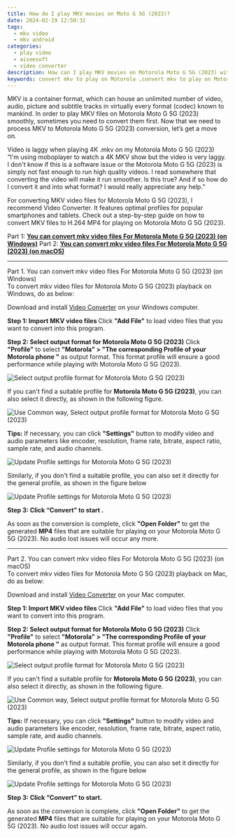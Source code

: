 ```yaml
---
title: How do I play MKV movies on Moto G 5G (2023)?
date: 2024-02-19 12:50:32
tags: 
  - mkv video
  - mkv android
categories: 
  - play video
  - aiseesoft
  - video converter
description: How can I play MKV movies on Motorola Moto G 5G (2023) without lagging or stuttering issues? This article guides you through the process of converting MKV video files to H.264 MP4 for viewing on Motorola Moto G 5G (2023) smoothly. 
keywords: convert mkv to play on Motorola ,convert mkv to play on Motorola Moto G 5G (2023),Motorola  can't play mkv,mkv won't play on Motorola ,Motorola Moto G 5G (2023) can't play mkv,can't play mkv on Moto G 5G (2023),playing mkv videos on phone android,best mkv transcoder android,720p to 4k converter for android,mkv video converter for android,mkv converter android 2018,mkv file not supported in Motorola Moto G 5G (2023)
---
```


<div class="atpl-content atpl-for-aiseesoft-video-converter play-mkv-on-android">

<div class="atpl-post-description-part-1">
<div class="tpl-content-sub-paragraph-normal">
  <p>
    MKV is a container format, which can house an unlimited number of video, audio, picture and subtitle tracks in virtually every format (codec) known to mankind. In order to play MKV files on Motorola Moto G 5G (2023) smoothly, sometimes you need to convert them first. Now that we need to process MKV to Motorola Moto G 5G (2023) conversion, let’s get a move on.
  </p>
</div>
</div>



<div class="atpl-post-description-part-2">
<div class="tpl-content-sub-paragraph-question">
  Video is laggy when playing 4K .mkv on my Motorola Moto G 5G (2023)
</div>
<div class="tpl-content-sub-paragraph-question">
  “I'm using moboplayer to watch a 4K MKV show but the video is very laggy. I don't know if this is a software issue or the Motorola Moto G 5G (2023) is simply not fast enough to run high quality videos. I read somewhere that converting the video will make it run smoother. Is this true? And if so how do I convert it and into what format? I would really appreciate any help.”
</div>
<div class="tpl-content-sub-paragraph-content">
  <p>
    For converting MKV video files for Motorola Moto G 5G (2023), I recommend Video Converter. It features optimal profiles for popular smartphones and tablets. Check out a step-by-step guide on how to convert MKV files to H.264 MP4 for playing on Motorola Moto G 5G (2023).
  </p>
</div>
</div>


Part 1: <strong><a href="#p1">You can convert mkv video files For Motorola Moto G 5G (2023) (on Windows)</a></strong>
Part 2: <strong><a href="#p2">You can convert mkv video files For Motorola Moto G 5G (2023) (on macOS)</a></strong>



<!-- Part 1 -->
<a id="p1" name="p1" ></a><hr>

<div class="atpl-step-part-style">Part 1. You can convert mkv video files For Motorola Moto G 5G (2023) (on Windows)</div>
To convert mkv video files for Motorola Moto G 5G (2023) playback on Windows, do as below:

Download and install <a class="atpl-step-content-a-style" href="https://tools.techidaily.com/aiseesoft-total-video-converter/" target="_blank" rel="noopener">Video Converter</a> on your Windows computer.

<strong>Step 1: Import MKV video files </strong>
Click <b>"Add File"</b> to load video files that you want to convert into this program.

<strong>Step 2: Select output format for Motorola Moto G 5G (2023)</strong>
Click <b>"Profile"</b> to select <b>"Motorola" > "The corresponding Profile of your Motorola phone "</b> as output format. This format profile will ensure a good performance while playing with Motorola Moto G 5G (2023).

<img src="https://tools.techidaily.com/images/apps/aiseesoft/video-converter/devices/moto/fv.mp4/win/profile-3.png" class="atpl-imgstyle" alt="Select output profile format for Motorola Moto G 5G (2023)" />

If you can't find a suitable profile for **Motorola Moto G 5G (2023)**, you can also select it directly, as shown in the following figure.

<img src="https://tools.techidaily.com/images/apps/aiseesoft/video-converter/devices/common_android/fv.mp4/win/profile.png" class="atpl-imgstyle" alt="Use Common way, Select output profile format for Motorola Moto G 5G (2023)" />

<strong>Tips:</strong>
If necessary, you can click <b>"Settings"</b> button to modify video and audio parameters like encoder, resolution, frame rate, bitrate, aspect ratio, sample rate, and audio channels. 

<img src="https://tools.techidaily.com/images/apps/aiseesoft/video-converter/devices/moto/fv.mp4/win/settings-3.png" class="atpl-imgstyle"  alt="Update Profile settings for Motorola Moto G 5G (2023)" />

Similarly, if you don't find a suitable profile, you can also set it directly for the general profile, as shown in the figure below

<img src="https://tools.techidaily.com/images/apps/aiseesoft/video-converter/devices/common_android/fv.mp4/win/settings.png" class="atpl-imgstyle"  alt="Update Profile settings for Motorola Moto G 5G (2023)" />

<strong>Step 3: Click “Convert” to start .</strong>

As soon as the conversion is complete, click <b>"Open Folder"</b> to get the generated <b>MP4</b> files that are suitable for playing on your Motorola Moto G 5G (2023). No audio lost issues will occur any more.

<!-- Part 2 -->
<a id="p2" name="p2"></a><hr>

<div class="atpl-step-part-style">Part 2. You can convert mkv video files For Motorola Moto G 5G (2023) (on macOS)</div>
To convert mkv video files for Motorola Moto G 5G (2023) playback on Mac, do as below:

Download and install <a class="atpl-step-content-a-style" href="https://tools.techidaily.com/aiseesoft-total-video-converter/" target="_blank" rel="noopener">Video Converter</a> on your Mac computer.

<strong>Step 1: Import MKV video files </strong>
Click <b>"Add File"</b> to load video files that you want to convert into this program.

<strong>Step 2: Select output format for Motorola Moto G 5G (2023)</strong>
Click <b>"Profile"</b> to select <b>"Motorola" > "The corresponding Profile of your Motorola phone "</b> as output format. This format profile will ensure a good performance while playing with Motorola Moto G 5G (2023).

<img src="https://tools.techidaily.com/images/apps/aiseesoft/video-converter/devices/moto/fv.mp4/mac/profile.png" class="atpl-imgstyle" alt="Select output profile format for Motorola Moto G 5G (2023)" />

If you can't find a suitable profile for **Motorola Moto G 5G (2023)**, you can also select it directly, as shown in the following figure.

<img src="https://tools.techidaily.com/images/apps/aiseesoft/video-converter/devices/common_android/fv.mp4/mac/profile.png" class="atpl-imgstyle" alt="Use Common way, Select output profile format for Motorola Moto G 5G (2023)" />

<strong>Tips:</strong>
If necessary, you can click <b>"Settings"</b> button to modify video and audio parameters like encoder, resolution, frame rate, bitrate, aspect ratio, sample rate, and audio channels. 

<img src="https://tools.techidaily.com/images/apps/aiseesoft/video-converter/devices/moto/fv.mp4/mac/settings.png" class="atpl-imgstyle"  alt="Update Profile settings for Motorola Moto G 5G (2023)" />

Similarly, if you don't find a suitable profile, you can also set it directly for the general profile, as shown in the figure below

<img src="https://tools.techidaily.com/images/apps/aiseesoft/video-converter/devices/common_android/fv.mp4/win/settings.png" class="atpl-imgstyle"  alt="Update Profile settings for Motorola Moto G 5G (2023)" />

<strong>Step 3: Click “Convert” to start.</strong>

As soon as the conversion is complete, click <b>"Open Folder"</b> to get the generated <b>MP4</b> files that are suitable for playing on your Motorola Moto G 5G (2023). No audio lost issues will occur again.



<div class="atpl-post-end">
  <div class="atpl-post-device-model-description">
    
  </div>
</div>

<ins class="adsbygoogle"
     style="display:block"
     data-ad-client="ca-pub-7571918770474297"
     data-ad-slot="8358498916"
     data-ad-format="auto"
     data-full-width-responsive="true"></ins>


</div>